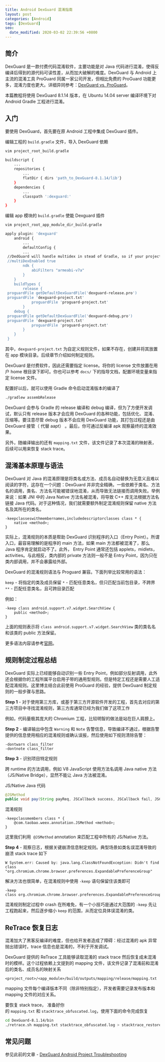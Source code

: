 ```yaml
---
title: Android DexGuard 混淆指南
layout: post
categories: [Android]
tags: [DexGuard]
seo:
  date_modified: 2020-03-02 22:39:56 +0800
---
```


## 简介

DexGuard 是一款付费代码混淆软件，主要功能是对 Java 代码进行混淆，使得反编译后得到的源代码可读性差，从而加大破解的难度。DexGuard 与 Android 上主流的混淆工具 ProGuard 同属一家公司开发，但相比免费的 ProGuard 功能更多，混淆力度也更大。详细异同参考：[DexGuard vs. ProGuard](https://www.guardsquare.com/en/blog/dexguard-vs-proguard)。

本篇教程将使用 DexGuard 8.1.14 版本，在 Ubuntu 14.04 server 编译环境下对 Android Gradle 工程进行混淆。

## 入门

要使用 DexGuard，首先要在原 Android 工程中集成 DexGuard 插件。

编辑工程的 `build.gradle` 文件，导入 DexGuard 依赖

```sh
vim project_root_build.gradle

buildscript {
    ...
    repositories {
        ...
        flatDir { dirs 'path_to_DexGuard-8.1.14/lib'}
    }
    dependencies {
        ...
        classpath ':dexguard:'
    }
}
```

编辑 app 模块的 `build.gradle` 使能 Dexguard 插件


```sh
vim project_root_app_module_dir_build.gradle

apply plugin: 'dexguard'
    android {
        ...
        defaultConfig {
        ...
 //DedGuard will handle multidex in stead of Gradle, so if your project needs multdex support, disable Gradle's multidex support here and add -multidex to your dexguard-projext.txt.
 //multiDexEnabled true
        ndk {
            abiFilters "armeabi-v7a"
        }
    }
    buildTypes {
        release {
 proguardFile getDefaultDexGuardFile('dexguard-release.pro')
 proguardFile 'dexguard-project.txt'
            proguardFile 'proguard-project.txt'
        }
    debug {
 proguardFile getDefaultDexGuardFile('dexguard-debug.pro')
 proguardFile 'dexguard-project.txt'
            proguardFile 'proguard-project.txt'
        }
    }
 }
```

其中，`dexguard-project.txt` 为自定义规则文件，如果不存在，创建并将其放置在 app 模块目录。后续章节介绍如何制定规则。

DexGuard 是付费软件，因此还需要指定 license。将你的 license 文件放置在用户 home 根目录下即可。你也可以参考 `docs/` 下的指导文档，配置环境变量来指定 license 文件。

配置好以后，就可以使用 Gradle 命令启动混淆版本的编译了


```sh
./gradlew assembRelease
```

DexGuard 会参与 Gradle 的 release 编译和 debug 编译，但为了方便开发调试，默认只有 release 版本才会应用 DexGuard 的各种功能，包括优化、混淆、压缩等。要注意尽管 debug 版本不会应用 DexGuard 功能，其打包过程还是由 DexGuard 接管（ 代替 aapt） 。最后，你可通过反编译 apk 观察最终的混淆效果。

另外，随编译输出的还有 `mapping.txt` 文件，该文件记录了本次混淆的映射表，后续可以用来恢复 stack trace。

## 混淆基本原理与语法

DexGuard 对 Java 的混淆原理是将类名或方法、成员名自动替换为无意义且难以阅读的字符，这存在一个问题：DexGuard 并非完全精确，一些依赖于类名、方法名的调用，类名、方法名可能被错误地混淆，从而导致无法链接而调用失败。举例来说：如果 JNI 中的 Java Native 方法名被混淆，将导致 C++ 库无法根据方法名链接 Java 代码。对于这种情况，我们就需要额外制定混淆规则保留 native 方法名及其所在的类名。

```
-keepclasseswithmembernames,includedescriptorclasses class * {
    native <method>;
}
```

实际上，混淆规则的本质是帮助 DexGuard 识别程序的入口（Entry Point）。所谓入口，最容易理解的是程序的 main 方法，如果 main 方法都被混淆了，那么 Java 程序肯定就启动不了。此外， Entry Point 通常还包括 applets，midlets，activities。与此相反，类内部的 private 方法则一般不是 Entry Point，因为只在类内部调用，并不会暴露给外部。

DexGuard 的混淆规则语法与 Proguard 兼容。下面列举比较常用的语法：

`keep` - 将指定的类及成员保留 `*` - 匹配任意类名，但只匹配当前包目录，不跨界 `**` - 匹配任意类名，且可跨目录匹配

例如：

```
-keep class android.support.v7.widget.SearchView {
    public <method>;
}
```
上面的规则表示将 `class android.support.v7.widget.SearchView` 类的类名名和该类的 public 方法保留。

更多语法内容请参考[官网](https://www.guardsquare.com/en/proguard/manual/usage)。

## 规则制定过程总结

DexGuard 实际上已经能够自动识别一些 Entry Point，例如部分反射调用，此外还会根据你的工程所属平台启用子带的通用型规则。但是特定工程还是需要人工适配混淆规则。这里博主结合此前使用 ProGuard 的经验，提供 DexGuard 制定规则的一般步骤与思路。

**Step 1** - 对于使用第三方库，或基于第三方开源软件开发的工程，首先去对应的第三方项目中寻找混淆规则，第三方库通常已经为我们做了这项工作

例如，代码量极其庞大的 Chromium 工程，比较明智的做法是站在巨人肩膀上。

**Step 2** - 编译输出中包含 `Warning` 和 `Note` 告警信息，导致编译不通过，根据告警提供的信息使用相应的混淆规则或确认误报，然后使用如下规则清除告警：


```
-dontwarn class_filter
-dontnote class_filter
```

**Step 3** - 识别项目特定规则

跨 runtime 的方法调用，例如 V8 JavaScript 使用方法名调用 Java native 方法（JS/Native Bridge），显然不能让 Java 方法被混淆。

JS/Native Java 代码

```java
@JSMethod
public void pay(String payReq, JSCallback success, JSCallback fail, JSCallback complete) {...}
```

混淆规则

```
-keepclassmembers class * {
    @com.taobao.weex.annotation.JSMethod <method>;
}
```

这里我们利用  `@JSMethod` annotation 来匹配工程中所有的 JS/Native 方法。

**Step 4** - 观察日志，根据关键崩溃信息制定规则。典型场景如类名误混淆导致的崩溃 stack trace 如下

```
W System.err: Caused by: java.lang.ClassNotFoundException: Didn't find class "org.chromium.chrome.browser.preferences.ExpandablePreferenceGroup"
```

解决方法也很简单，在混淆规则中使用 `-keep` 语句保留住该类即可

```
-keep class org.chromium.chrome.browser.preferences.ExpandablePreferenceGroup
```

混淆规则制定过程中 crash 在所难免，有一个小技巧是通过大范围的 `-keep` 先让工程跑起来，然后逐步缩小 `keep` 的范围，从而定位具体误混淆的类。

## ReTrace 恢复日志

混淆加大了黑客反编译的难度，但也给开发者造成了障碍：经过混淆的 apk 异常抛出错误时，trace 信息也是混淆的，不利于开发调试。

DexGuard 提供的 ReTrace 工具能够读取混淆的 stack trace 然后恢复成未混淆时的模样。这个过程依赖上文提到的 mapping 文件，该文件记录了混淆前和混淆后的类名、成员名的映射关系

```
<project_root>/<app_module>/build/outputs/mapping/release/mapping.txt
```

mapping 文件每个编译版本不同（除非特别指定），开发者需要记录发布版本和 mapping 文件的对应关系。

要恢复 stack trace， 准备好你的 `mapping.txt` 和 `stacktrace_obfuscated.log`，使用下面的命令完成恢复

```sh
cd DexGuard-8.1.14/bin
./retrace.sh mapping.txt stacktrace_obfuscated.log > stacktrace_restored.log
```

## 常见问题

参见此前的文章 - [DexGuard Android Project Troubleshooting](https://linhongbo.com/2018/05/09/dexguard-troubleshooting.html)
